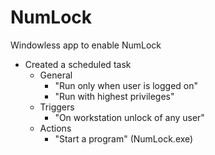 # NumLock

Windowless app to enable NumLock

- Created a scheduled task
  - General
      - "Run only when user is logged on"
      - "Run with highest privileges"
  - Triggers
      - "On workstation unlock of any user"
  - Actions
      - "Start a program" (NumLock.exe)
